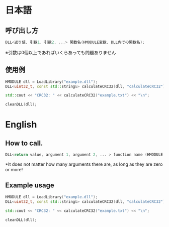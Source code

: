 # 日本語
## 呼び出し方
``` C++
DLL<返り値, 引数1, 引数2, ...> 関数名(HMODULE変数, DLL内での関数名);
```
※引数は0個以上であればいくらあっても問題ありません

## 使用例
``` C++
HMODULE dll = LoadLibrary("example.dll");
DLL<uint32_t, const std::string&> calculateCRC32(dll, "calculateCRC32");

std::cout << "CRC32: " << calculateCRC32("example.txt") << "\n";

cleanDLL(dll);
```



# English

## How to call.
``` C++
DLL<return value, argument 1, argument 2, ... > function name (HMODULE variable, function name in DLL);.
```
*It does not matter how many arguments there are, as long as they are zero or more!

## Example usage
``` C++
HMODULE dll = LoadLibrary("example.dll");
DLL<uint32_t, const std::string&> calculateCRC32(dll, "calculateCRC32");

std::cout << "CRC32: " << calculateCRC32("example.txt") << "\n";

cleanDLL(dll);
```
